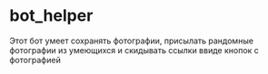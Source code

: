 # bot_helper

Этот бот умеет сохранять фотографии, присылать рандомные фотографии из умеющихся и скидывать ссылки ввиде кнопок с фотографией
